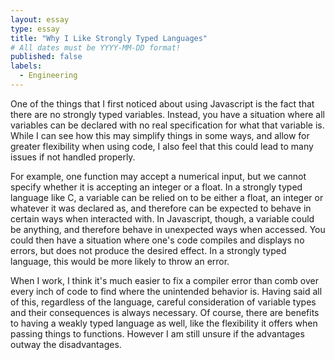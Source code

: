 ```yaml
---
layout: essay
type: essay
title: "Why I Like Strongly Typed Languages"
# All dates must be YYYY-MM-DD format!
published: false
labels:
  - Engineering
---
```



  One of the things that I first noticed about using Javascript is the fact that there are no strongly typed variables. Instead, you have a situation where all variables can be declared with no real specification for what that variable is. While I can see how this may simplify things in some ways, and allow for greater flexibility when using code, I also feel that this could lead to many issues if not handled properly. 

  For example, one function may accept a numerical input, but we cannot specify whether it is accepting an integer or a float. In a strongly typed language like C, a variable can be relied on to be either a float, an integer or whatever it was declared as, and therefore can be expected to behave in certain ways when interacted with. In Javascript, though, a variable could be anything, and therefore behave in unexpected ways when accessed. You could then have a situation where one's code compiles and displays no errors, but does not produce the desired effect. In a strongly typed language, this would be more likely to throw an error. 
  
  When I work, I think it's much easier to fix a compiler error than comb over every inch of code to find where the unintended behavior is. Having said all of this, regardless of the language, careful consideration of variable types and their consequences is always necessary. Of course, there are benefits to having a weakly typed language as well, like the flexibility it offers when passing things to functions. However I am still unsure if the advantages outway the disadvantages.

